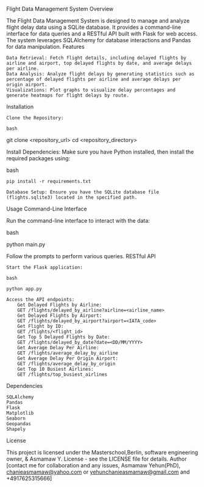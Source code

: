 Flight Data Management System
Overview

The Flight Data Management System is designed to manage and analyze flight delay data using a SQLite database. It provides a command-line interface for data queries and a RESTful API built with Flask for web access. The system leverages SQLAlchemy for database interactions and Pandas for data manipulation.
Features

    Data Retrieval: Fetch flight details, including delayed flights by airline and airport, top delayed flights by date, and average delays per airline.
    Data Analysis: Analyze flight delays by generating statistics such as percentage of delayed flights per airline and average delays per origin airport.
    Visualizations: Plot graphs to visualize delay percentages and generate heatmaps for flight delays by route.

Installation

    Clone the Repository:

    bash

git clone <repository_url>
cd <repository_directory>

Install Dependencies: Make sure you have Python installed, then install the required packages using:

bash

    pip install -r requirements.txt

    Database Setup: Ensure you have the SQLite database file (flights.sqlite3) located in the specified path.

Usage
Command-Line Interface

Run the command-line interface to interact with the data:

bash

python main.py

Follow the prompts to perform various queries.
RESTful API

    Start the Flask application:

    bash

    python app.py

    Access the API endpoints:
        Get Delayed Flights by Airline:
        GET /flights/delayed_by_airline?airline=<airline_name>
        Get Delayed Flights by Airport:
        GET /flights/delayed_by_airport?airport=<IATA_code>
        Get Flight by ID:
        GET /flights/<flight_id>
        Get Top 5 Delayed Flights by Date:
        GET /flights/delayed_by_date?date=<DD/MM/YYYY>
        Get Average Delay Per Airline:
        GET /flights/average_delay_by_airline
        Get Average Delay Per Origin Airport:
        GET /flights/average_delay_by_origin
        Get Top 10 Busiest Airlines:
        GET /flights/top_busiest_airlines

Dependencies

    SQLAlchemy
    Pandas
    Flask
    Matplotlib
    Seaborn
    Geopandas
    Shapely

License

This project is licensed under the Masterschool,Berlin, software engineering owner, & Asmamaw Y. License - see the LICENSE file for details.
Author
[contact me for collaboration and any issues, Asmamaw Yehun(PhD), chanieasmamaw@yahoo.com or yehunchanieasmamaw@gmail.com and +4917625315666]
